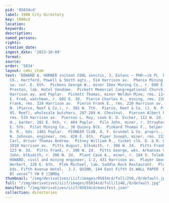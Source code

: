 ```yaml
---
pid: '05834cd'
label: 1900 City Directory
key: 1900cd
location: 
keywords: 
description: 
named_persons: 
rights: 
creation_date: 
ingest_date: '2023-10-09'
format: 
source: 
order: '5834'
layout: cmhc_item
text: 'EDWARD A. HORNER sniteat COAL senctic, 3. Eotanc — PHO——ik PL  PHOENIX INSURANCE
  CO., Hartford, Powell & Smith agts., 514 Harrison av.  Phenix Mining Co., Alder,
  sw. cor. E. 6th.  Pickens George W., miner Ibex Mining Co., r. 600 E. 11th.  Pickens
  Preston, lab. Hotel Vendome.  Pickett Memorial Congregational Church, ss. 7th, bet.
  Harrison ay. and Poplar.  Pickett Thomas, miner Weldon Mine, rms. 114 W. 4th.  Pielenz
  E. Fred, watchman, r. 602 E. 3d.  Pierce Charles H., mining, rms. 220 Harrison av.  Pierce
  Frank, rms. 324 Harrison av.  Pierce Frank E., rms. 220 Harrison av.  Pierce Jerry
  N. (Pierce, Reef & Co.), r. 301 W. 7th.  Pierce, Reef & Co. (J. N. Pierce and J.
  8S. Reef), wholesale butchers, 207-209 W. Chestnut.  Pierson Albert F., machinist,
  rms. 519 Harrison av.  Pierson L. Roy, cook D. D. Escher, 112 W. 2d.  Pifer David
  H., barber, 202 E. 6th, r. 404 Poplar.  Pilo John, miner, r. Strayhorse rd., head
  E. 5th.  Pilot Mining Co., 30 Quincy Blk.  Pinkard Thomas F., helper D. & R. G.
  R. R., bds. 1401 Poplar.  PIONEER CLUB, A. F. Grundel & Co. proprs., 118 W. 2d.  Piper
  H. Johnson, engineer, rms. 420 E. 6th.  Piper Joseph, miner, rms. 222 E. 3d.  Pitkin
  Carl, driver Thomas Andrew.  Pitney William R., ticket clk. D. & R. G. R. R., r.
  1010 Harrison av.  Pitts August, blksmith, r. 306 W. 2d.  Pitts Frank, miner, rms.
  123 W. 3d.  Pitts Frank, r. 306 W. 2d.  Pitts George, wks. Arkansas Valley Smelter.  Pitts
  John, blksmith, r. 306 W. 2d.  Plant Cave A., miner, r. 184 S. Toledo av.  PLATT
  HOWARD, civil and mining engineer, 1-2, 431 Harrison av.  Player George, wks. Theodore
  Herkert, 228 E. 6th.  Plek Michael, lab. Saddle Rock Restaurant.  Plunkett J., bricklayer,
  bds. Fifth Avenue Hotel.  J.J. QUINN, 144 East Fifth St.WALL PAPER  EUld $0 UONEIIOSSY
  Bl veces”? YW 9 |[BMOq '
thumbnail: "/img/derivatives/iiif/images/05834cd/full/250,/0/default.jpg"
full: "/img/derivatives/iiif/images/05834cd/full/1140,/0/default.jpg"
manifest: "/img/derivatives/iiif/05834cd/manifest.json"
collection: directories
---
```

